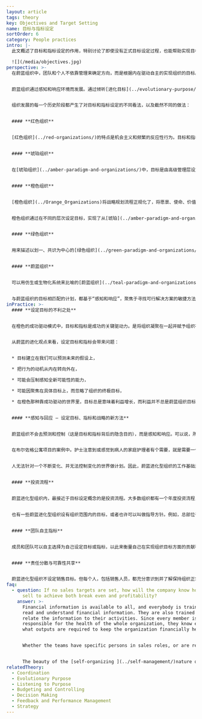 ```yaml
---
layout: article
tags: theory
key: Objectives and Target Setting
name: 目标与指标设定
sortOrder: 6
category: People practices
intro: |-
  此文概述了目标和指标设定的作用，特别讨论了即使没有正式目标设定过程，也能帮助实现目标和指标的流程。

  ![](/media/objectives.jpg)
perspective: >-
  在蔚蓝组织中，团队和个人不依靠管理来确定方向，而是根据内在驱动自主的实现组织的目标。不需要目标和预算形式的外部激励因素，来保证工作的完成。当成员觉得有必要的时候，会自主制定自己的目标和指标。


  蔚蓝组织通过感知和响应环境而发展。通过倾听[进化目标](../evolutionary-purpose/)，决定团队或整个组织的下一步行动。


  组织发展的每一个历史阶段都产生了对目标和指标设定的不同看法，以及截然不同的做法：


  #### **红色组织**


  [红色组织](../red-organizations/)的特点是机会主义和频繁的反应性行为。目标和指标设定不是个正式的流程，而是基于保护和/或扩大权力的内在驱动。


  #### **琥珀组织**


  在[琥珀组织](../amber-paradigm-and-organizations/)中，目标是由高级管理层设定的。来自下级的唯一输入是技术或操作信息。这些技术和信息有时是作为其工作本分上报，有时是为了回复上级的信息索求。实现这些目标的计划以指令形式向下级发布，目标包含在指令之内。成员与最高管理层几乎没有直接的接触机会，即使一线成员根据对基层情况的经验/知识，认为或建议应该采取不同的行动，也还是要遵守指令，没有机会提出。


  #### **橙色组织**


  [橙色组织](../Orange_Organizations)将战略规划流程正规化了，将愿景、使命、价值观和目标设定，定义为正式规划流程的有机部分，并通过组织作为一台机器来层层过滤并实施。从董事会和执行层出发，下发到事业部、团队或部门。然后责成各下级阶层的成员进而制定符合公司愿景、使命和目标的局部战略计划。


  橙色组织通过在不同的层次设定目标，实现了从[琥珀](../amber-paradigm-and-organizations/)的“指挥和控制”到“预测和控制”的提升。最高管理者制定总体方向和战略，并以层层相关的目标、目的和指标的形式在组织中传达。管理人员和职能人员可以自由地利用自己的创造力来实现这些目标，组织有时还会为这些贡献提供奖励。如果协调得很好，中层管理层，以及较低级别的管理层，（在一定程度上）有权决定实现目标的具体办法。如果没有经过缜密的协调，这种方法可能会导致目标博弈，有时团队之间会相互对抗以确保实现自己的目标。


  #### **绿色组织**


  用来描述以划一、共识为中心的[绿色组织](../green-paradigm-and-organizations/)的隐喻是“家庭”。绿色对权力和等级制度感到不舒服，所以把指挥和决策权从管理者转移到成员身上。但在实践中，成功的绿色组织模式中确实仍保有层级结构。管理者通常是服务型领导，他们负责支持和促进成员的成长。通常在团队级别上通过协商一致的方式设定目标和指标，以支持预定义的组织愿景和任务。


  #### **蔚蓝组织**


  可以用仿生或生物化系统来比喻的[蔚蓝组织](../teal-paradigm-and-organizations/)，围绕着明确的目标组织活动，但目标（使命）并不是由最高管理层来设定。蔚蓝的目标是一个由组织所有成员共享的自我进化性内容。


  与蔚蓝组织的目标相匹配的计划，都基于“感知和响应”，聚焦于寻找可行解决方案的敏捷方法。这种适应性过程类似于敏捷原型启动和 [[软件开发](https://en.wikipedia.org/wiki/Agile_software_development%7Cagile)] 原理。决策在整个组织的价值观框架内做出，并通过一个[建议流程](../decision-making/)获得公众协调。战略是成员与组织环境互动的有机产物。自我管理的成员可以为自己设定目标，单元团队也会决定一些目标，比如更快的周转时间，但不会设定销售、效率或其他角度的绩效目标。在立项或内容变更之前，致力于征求同事和专家的意见（蔚蓝称之为建议流程）以确保能涵盖包括财务责任在内的所有方面的要素。组织共识的价值观包括，任何一个成员或一组成员，都不能因为考虑不周或出于私利的行为或项目，而置组织于危险之中。
inPractice: >-
  #### **设定目标的不利之处**


  在橙色的成功驱动模式中，目标和指标是成功的关键驱动力。是将组织凝聚在一起并赋予组织存在意义的粘合剂。但在进化主题的蔚蓝范式中，组织被[目标](../listening-to-purpose/)和[价值观](../culture-and-values/)驱动着。目标的目的是为了实现组织的宗旨理念。蔚蓝模式中，不设置用来设定目标和指标的正规系统或自上而下的流程。所有的管理职能（计划、组织、方向设定、投资、预算等）都由一线成员完成。一般来说，进化主题的蔚蓝组织倾向于不设定（除组织目标之外的分层）目标或指标。


  从蔚蓝的进化观点来看，设定目标和指标会带来问题：


  * 目标建立在我们可以预测未来的假设上，

  * 把行为的动机从内在转向外在，

  * 可能会压制感知全新可能性的能力，

  * 可能因聚焦在具体目标上，而忽略了组织的终极目标，

  * 在橙色那种靠成功驱动的世界里，目标总是意味着利益增长，而利益并不总是蔚蓝组织目标的固有元素。


  #### **感知与回应 – 设定目标、指标和战略的新方法**


  蔚蓝组织不会去预测和控制（这是目标和指标背后的隐含目的），而是感知和响应。可以说，所有的目标设定都是通过“感知和响应”而启动的，如果确实有需求，新目标会在自主生命体系式的组织中，自动繁衍或浮现。


  在布尔佐格公寓项目的案例中。护士注意到或感觉到病人的家庭护理者有个需要，就是需要一个能暂时从持续的护理劳作中解脱出来的机会。作为对这个需求感知的回应，他们建立了一种提供“床加早餐”的服务作为解决方案，病人小住并接受组织提供的护理，为家庭护理人员提供了一个喘息的机会。对于布尔佐格来说，并没有设定过一个“床加早餐”的目标或指标，但护士们感觉到了这种需要，并自发立项，通过提供短期临时护理来回应这个需求。这个感知与回应结果，带领他们走上了这条新道路，在这条道路上，病人及其家庭护理人员都受益匪浅。


  人无法针对一个不断变化、并无法控制变化的世界做计划。因此，蔚蓝进化型组织的工作基础是感觉和反应，而不是预测和控制。


  #### **投资流程**


  蔚蓝进化型组织内，最接近于目标设定概念的是投资流程。大多数组织都有一个年度投资流程，每个团队都会为下一年制定投资计划。这些计划被简单合计起来，如果超过了整体可用/可访问的资源，团队必须审查并调整自己的计划。无论作为年度计划的一部分的投资，还是特殊的情景投资，团队都要自行筹集外部资金，或自行与其他团队进行内部协商，调拨资金或资源。


  也有一些蔚蓝进化型组织设有组织范围内的目标，或者也许可以叫做指导方针。例如，总部位于荷兰的医疗保健组织 [布尔佐格](http://www.buurtzorgnederland.com/)为其成熟团队制定了60-65%的降低工时收费的努力目标。


  #### **团队自主指标**


  成员和团队可以自主选择为自己设定目标或指标，以此来衡量自己在实现组织目标方面的贡献程度（自检、自监督）。机器操作员可以为自己设定质量或性能目标。团队在启动新项目时，可以为了推进运行而自行设定目标，或者自主设定加快周转时间的目标。这只是自我管理的一部分，而不再属于之前那种被（团队或个人之外或上级）强加的目标和指标。目标只是为了有助于团队更好地感知关键变化并对其做出响应，而选择的一些标尺。


  #### **责任分散与可靠性共享**


  蔚蓝进化型组织不设定销售目标。但每个人，包括销售人员，都充分意识到并了解保持组织正常运转所需的一切要件。由于销售人员也是运营团队的一部分（了解组织的全部财务信息），所以知道自己需要做多少工作来维持团队的运转。
faq:
  - question: If no sales targets are set, how will the company know how much to
      sell to achieve both break even and profitability?
    answer: >-
      Financial information is available to all, and everybody is trained to
      read and understand financial information. They are also trained how to
      relate the information to their activities. Since every member is
      responsible for the health of the whole organization, they know exactly
      what outputs are required to keep the organization financially healthy.


      Whether the teams have specific persons in sales roles, or are responsible for sales as part of their ongoing duties, everybody has a clear idea of what is happening in the marketplace, what customers' needs are and what other offerings there are.


      The beauty of the [self-organizing ](../self-management/)nature of [Teal organizations](../teal-paradigm-and-organizations/) is that they can sense and adapt to market changes in real-time. Orange-Achievement organizations have to wait for feedback from sales teams and market research, then go through a laborious target setting and decision making process and then implement changes.
relatedTheory:
  - Coordination
  - Evolutionary Purpose
  - Listening to Purpose
  - Budgeting and Controlling
  - Decision Making
  - Feedback and Performance Management
  - Strategy
---
```

